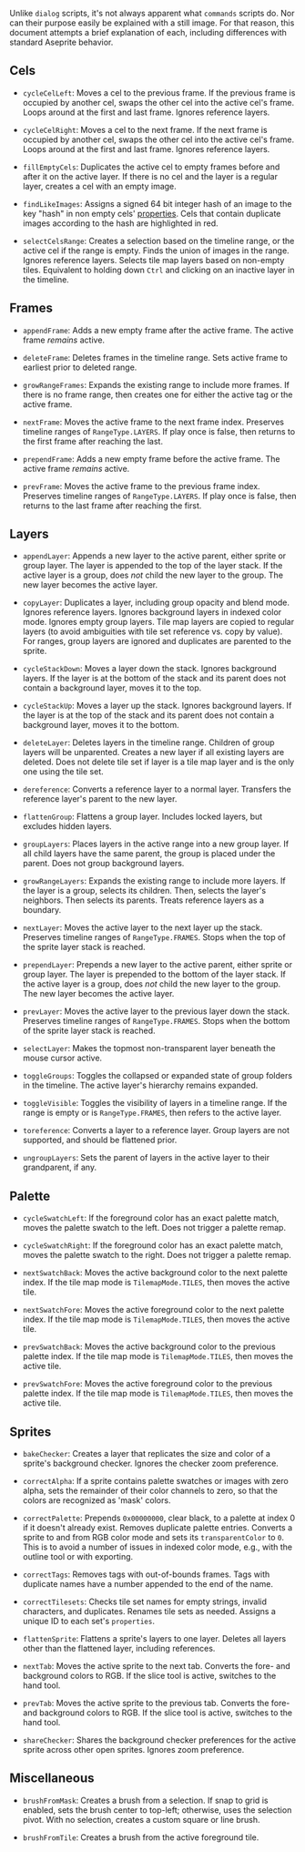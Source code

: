 Unlike `dialog` scripts, it's not always apparent what `commands` scripts do. Nor can their purpose easily be explained with a still image. For that reason, this document attempts a brief explanation of each, including differences with standard Aseprite behavior.

## Cels

- `cycleCelLeft`: Moves a cel to the previous frame. If the previous frame is occupied by another cel, swaps the other cel into the active cel's frame. Loops around at the first and last frame. Ignores reference layers.

- `cycleCelRight`: Moves a cel to the next frame. If the next frame is occupied by another cel, swaps the other cel into the active cel's frame. Loops around at the first and last frame. Ignores reference layers.

- `fillEmptyCels`: Duplicates the active cel to empty frames before and after it on the active layer. If there is no cel and the layer is a regular layer, creates a cel with an empty image.

- `findLikeImages`: Assigns a signed 64 bit integer hash of an image to the key "hash" in non empty cels' [properties](https://github.com/aseprite/api/blob/main/api/properties.md). Cels that contain duplicate images according to the hash are highlighted in red.

- `selectCelsRange`: Creates a selection based on the timeline range, or the active cel if the range is empty. Finds the union of images in the range. Ignores reference layers. Selects tile map layers based on non-empty tiles. Equivalent to holding down `Ctrl` and clicking on an inactive layer in the timeline.

## Frames

- `appendFrame`: Adds a new empty frame after the active frame. The active frame *remains* active.

- `deleteFrame`: Deletes frames in the timeline range. Sets active frame to earliest prior to deleted range.

- `growRangeFrames`: Expands the existing range to include more frames. If there is no frame range, then creates one for either the active tag or the active frame.

- `nextFrame`: Moves the active frame to the next frame index. Preserves timeline ranges of `RangeType.LAYERS`. If play once is 
false, then returns to the first frame after reaching the last.

- `prependFrame`: Adds a new empty frame before the active frame. The active frame *remains* active.

- `prevFrame`: Moves the active frame to the previous frame index. Preserves timeline ranges of `RangeType.LAYERS`. If play once is false, then returns to the last frame after reaching the first.

## Layers

- `appendLayer`: Appends a new layer to the active parent, either sprite or group layer. The layer is appended to the top of the layer stack. If the active layer is a group, does *not* child the new layer to the group. The new layer becomes the active layer. 

- `copyLayer`: Duplicates a layer, including group opacity and blend mode. Ignores reference layers. Ignores background layers in indexed color mode. Ignores empty group layers. Tile map layers are copied to regular layers (to avoid ambiguities with tile set reference vs. copy by value). For ranges, group layers are ignored and duplicates are parented to the sprite.

- `cycleStackDown`: Moves a layer down the stack. Ignores background layers. If the layer is at the bottom of the stack and its parent does not contain a background layer, moves it to the top.

- `cycleStackUp`: Moves a layer up the stack. Ignores background layers. If the layer is at the top of the stack and its parent does not contain a background layer, moves it to the bottom.

- `deleteLayer`: Deletes layers in the timeline range. Children of group layers will be unparented. Creates a new layer if all existing layers are deleted. Does not delete tile set if layer is a tile map layer and is the only one using the tile set.

- `dereference`: Converts a reference layer to a normal layer. Transfers the reference layer's parent to the new layer.

- `flattenGroup`: Flattens a group layer. Includes locked layers, but excludes hidden layers.

- `groupLayers`: Places layers in the active range into a new group layer. If all child layers have the same parent, the group is placed under the parent. Does not group background layers.

- `growRangeLayers`: Expands the existing range to include more layers. If the layer is a group, selects its children. Then, selects the layer's neighbors. Then selects its parents. Treats reference layers as a boundary.

- `nextLayer`: Moves the active layer to the next layer up the stack. Preserves timeline ranges of `RangeType.FRAMES`. Stops when the top of the sprite layer stack is reached.

- `prependLayer`: Prepends a new layer to the active parent, either sprite or group layer. The layer is prepended to the bottom of the layer stack. If the active layer is a group, does *not* child the new layer to the group. The new layer becomes the active layer.

- `prevLayer`: Moves the active layer to the previous layer down the stack. Preserves timeline ranges of `RangeType.FRAMES`. Stops when the bottom of the sprite layer stack is reached.

- `selectLayer`: Makes the topmost non-transparent layer beneath the mouse cursor active.

- `toggleGroups`: Toggles the collapsed or expanded state of group folders in the timeline. The active layer's hierarchy remains expanded.

- `toggleVisible`: Toggles the visibility of layers in a timeline range. If the range is empty or is `RangeType.FRAMES`, then refers to the active layer.

- `toreference`: Converts a layer to a reference layer. Group layers are not supported, and should be flattened prior.

- `ungroupLayers`: Sets the parent of layers in the active layer to their grandparent, if any.

## Palette

- `cycleSwatchLeft`: If the foreground color has an exact palette match, moves the palette swatch to the left. Does not trigger a palette remap.

- `cycleSwatchRight`: If the foreground color has an exact palette match, moves the palette swatch to the right. Does not trigger a palette remap.

- `nextSwatchBack`: Moves the active background color to the next palette index. If the tile map mode is `TilemapMode.TILES`, then moves the active tile.

- `nextSwatchFore`: Moves the active foreground color to the next palette index. If the tile map mode is `TilemapMode.TILES`, then moves the active tile.

- `prevSwatchBack`: Moves the active background color to the previous palette index. If the tile map mode is `TilemapMode.TILES`, then moves the active tile.

- `prevSwatchFore`: Moves the active foreground color to the previous palette index. If the tile map mode is `TilemapMode.TILES`, then moves the active tile.

## Sprites

- `bakeChecker`: Creates a layer that replicates the size and color of a sprite's background checker. Ignores the checker zoom preference.

- `correctAlpha`: If a sprite contains palette swatches or images with zero alpha, sets the remainder of their color channels to zero, so that the colors are recognized as 'mask' colors.

- `correctPalette`: Prepends `0x00000000`, clear black, to a palette at index 0 if it doesn't already exist. Removes duplicate palette entries. Converts a sprite to and from RGB color mode and sets its `transparentColor` to `0`. This is to avoid a number of issues in indexed color mode, e.g., with the outline tool or with exporting.

- `correctTags`: Removes tags with out-of-bounds frames. Tags with duplicate names have a number appended to the end of the name.

- `correctTilesets`: Checks tile set names for empty strings, invalid characters, and duplicates. Renames tile sets as needed. Assigns a unique ID to each set's `properties`.

- `flattenSprite`: Flattens a sprite's layers to one layer. Deletes all layers other than the flattened layer, including references.

- `nextTab`: Moves the active sprite to the next tab. Converts the fore- and background colors to RGB. If the slice tool is active, switches to the hand tool.

- `prevTab`: Moves the active sprite to the previous tab. Converts the fore- and background colors to RGB. If the slice tool is active, switches to the hand tool.

- `shareChecker`: Shares the background checker preferences for the active sprite across other open sprites. Ignores zoom preference.

## Miscellaneous

- `brushFromMask`: Creates a brush from a selection. If snap to grid is enabled, sets the brush center to top-left; otherwise, uses the selection pivot. With no selection, creates a custom square or line brush.

- `brushFromTile`: Creates a brush from the active foreground tile.